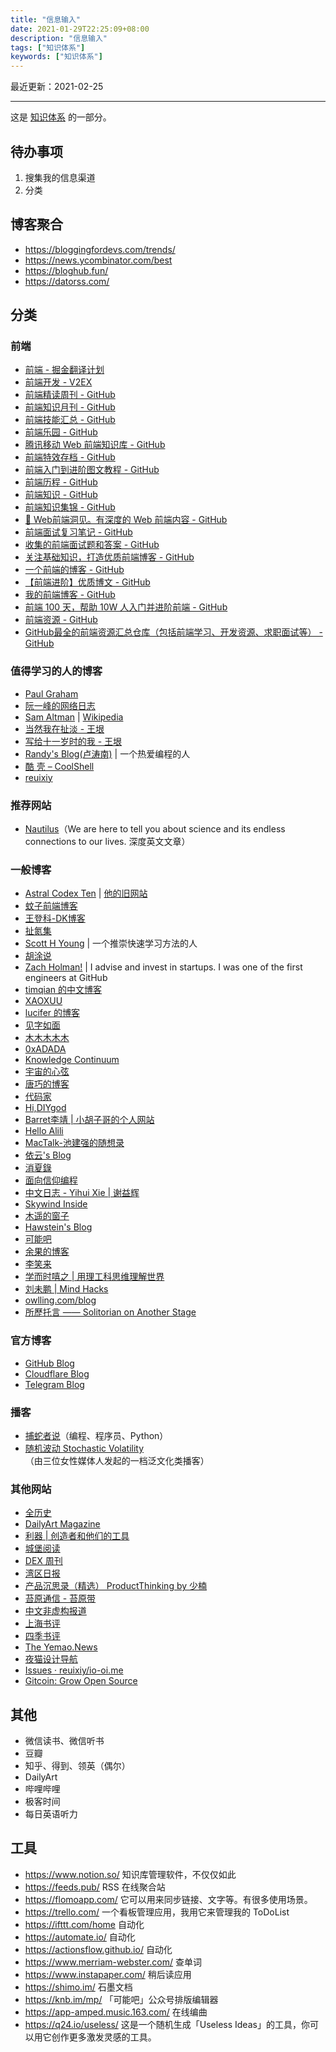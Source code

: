 ```yaml
---
title: "信息输入"
date: 2021-01-29T22:25:09+08:00
description: "信息输入"
tags: ["知识体系"]
keywords: ["知识体系"]
---
```


最近更新：2021-02-25

---

这是 [知识体系](/tags/知识体系/) 的一部分。

## 待办事项

1. 搜集我的信息渠道
2. 分类

## 博客聚合

- <https://bloggingfordevs.com/trends/>
- <https://news.ycombinator.com/best>
- <https://bloghub.fun/>
- <https://datorss.com/>

## 分类

### 前端

- [前端 - 掘金翻译计划](https://github.com/xitu/gold-miner#%E5%89%8D%E7%AB%AF)
- [前端开发 - V2EX](https://www.v2ex.com/go/fe)
- [前端精读周刊 - GitHub](https://github.com/dt-fe/weekly)
- [前端知识月刊 - GitHub](https://github.com/jsfront/month)
- [前端技能汇总 - GitHub](https://github.com/JacksonTian/fks)
- [前端乐园 - GitHub](https://github.com/abc-club/js-paradise)
- [腾讯移动 Web 前端知识库 - GitHub](https://github.com/AlloyTeam/Mars)
- [前端特效存档 - GitHub](https://github.com/yangxi0126/javaScript)
- [前端入门到进阶图文教程 - GitHub](https://github.com/qianguyihao/Web)
- [前端历程 - GitHub](https://github.com/ltadpoles/web-document)
- [前端知识 - GitHub](https://github.com/kisoua/Front--end--tutorial)
- [前端知识集锦 - GitHub](https://github.com/KieSun/Front-end-knowledge)
- [📝 Web前端洞见。有深度的 Web 前端内容 - GitHub](https://github.com/iamjoel/front-end-note)
- [前端面试复习笔记 - GitHub](https://github.com/CavsZhouyou/Front-End-Interview-Notebook)
- [收集的前端面试题和答案 - GitHub](https://github.com/qiu-deqing/FE-interview)
- [关注基础知识，打造优质前端博客 - GitHub](https://github.com/ljianshu/Blog)
- [一个前端的博客 - GitHub](https://github.com/muwoo/blogs)
- [【前端进阶】优质博文 - GitHub](https://github.com/YvetteLau/Blog)
- [我的前端博客 - GitHub](https://github.com/hacke2/hacke2.github.io)
- [前端 100 天，帮助 10W 人入门并进阶前端 - GitHub](https://github.com/lefex/FE)
- [前端资源 - GitHub](https://github.com/iq9891/awesome-frontend)
- [GitHub最全的前端资源汇总仓库（包括前端学习、开发资源、求职面试等） - GitHub](https://github.com/helloqingfeng/Awsome-Front-End-learning-resource)

### 值得学习的人的博客

- [Paul Graham](http://www.paulgraham.com/)
- [阮一峰的网络日志](http://www.ruanyifeng.com/blog/)
- [Sam Altman](https://blog.samaltman.com/) | [Wikipedia](https://en.wikipedia.org/wiki/Sam_Altman)
- [当然我在扯淡 - 王垠](https://www.yinwang.org/)
- [写给十一岁时的我 - 王垠](https://yinwang1.wordpress.com/)
- [Randy's Blog(卢涛南)](https://lutaonan.com/) | 一个热爱编程的人
- [酷 壳 – CoolShell](https://coolshell.cn/)
- [reuixiy](https://io-oi.me/)

### 推荐网站

- [Nautilus](https://nautil.us/)（We are here to tell you about science and its endless connections to our lives. 深度英文文章）

### 一般博客

- [Astral Codex Ten](https://astralcodexten.substack.com/) | [他的旧网站](https://slatestarcodex.com/)
- [蚊子前端博客](https://www.xiabingbao.com/)
- [王登科-DK博客](https://greatdk.com/)
- [扯氮集](http://weiwuhui.com/)
- [Scott H Young](https://www.scotthyoung.com/blog/) | 一个推崇快速学习方法的人
- [胡涂说](https://hutusi.com/)
- [Zach Holman!](https://zachholman.com/) | I advise and invest in startups. I was one of the first engineers at GitHub
- [timqian 的中文博客](https://blog.t9t.io/)
- [XAOXUU](https://xaoxuu.com/)
- [lucifer 的博客](https://lucifer.ren/blog/)
- [见字如面](https://hiwannz.com/)
- [木木木木木](https://immmmm.com/)
- [0xADADA](https://0xadada.pub/)
- [Knowledge Continuum](https://www.raghuveer.net/)
- [宇宙的心弦](https://www.physixfan.com/)
- [唐巧的博客](http://blog.devtang.com/)
- [代码家](https://daimajia.com/)
- [Hi,DIYgod](https://diygod.me/)
- [Barret李靖 | 小胡子哥的个人网站](https://www.barretlee.com/)
- [Hello Alili](https://alili.tech/)
- [MacTalk-池建强的随想录](http://macshuo.com/)
- [依云's Blog](https://blog.lilydjwg.me/)
- [消夏錄](https://tin6.com/)
- [面向信仰编程](https://draveness.me/)
- [中文日志 - Yihui Xie | 谢益辉](https://yihui.org/cn/)
- [Skywind Inside](http://www.skywind.me/blog/)
- [木遥的窗子](http://blog.farmostwood.net/)
- [Hawstein's Blog](https://hawstein.com/)
- [可能吧](https://kenengba.com/)
- [余果的博客](https://yuguo.us/)
- [李笑来](http://lixiaolai.com/)
- [学而时嘻之 | 用理工科思维理解世界](https://www.geekonomics10000.com/)
- [刘未鹏 | Mind Hacks](http://mindhacks.cn/)
- [owlling.com/blog](https://www.owlling.com/blog)
- [所歷托言 —— Solitorian on Another Stage](https://solitorian.com/)

### 官方博客

- [GitHub Blog](https://github.blog/)
- [Cloudflare Blog](https://blog.cloudflare.com/)
- [Telegram Blog](https://telegram.org/blog)

### 播客

- [捕蛇者说](https://pythonhunter.org/)（编程、程序员、Python）
- [随机波动 Stochastic Volatility](https://www.stovol.club/)（由三位女性媒体人发起的一档泛文化类播客）

### 其他网站

- [全历史](https://www.allhistory.com/)
- [DailyArt Magazine](https://www.dailyartmagazine.com/)
- [利器 | 创造者和他们的工具](https://liqi.io/)
- [城堡阅读](https://chengbaoyuedu.cn/)
- [DEX 周刊](https://www.notion.so/f3b9324ec1c545f3a7ad31d71da1fc38)
- [湾区日报](https://wanqu.co/)
- [产品沉思录（精选） ProductThinking by 少楠](https://www.notion.so/ProductThinking-a601a12335044f349a22caf57f274c27)
- [苔原通信 - 苔原带](https://tundrazone.com/category/taiyuantongxin/)
- [中文非虚构报道](https://feixugou.news.blog/)
- [上海书评](https://www.thepaper.cn/list_26878)
- [四季书评](http://www.4sbooks.com/)
- [The Yemao.News](http://news.yemaosheji.com/)
- [夜猫设计导航](https://www.yemaosheji.com/)
- [Issues · reuixiy/io-oi.me](https://github.com/reuixiy/io-oi.me/issues/)
- [Gitcoin: Grow Open Source](https://gitcoin.co/)

## 其他

- 微信读书、微信听书
- 豆瓣
- 知乎、得到、领英（偶尔）
- DailyArt
- 哔哩哔哩
- 极客时间
- 每日英语听力

## 工具

- <https://www.notion.so/> 知识库管理软件，不仅仅如此
- <https://feeds.pub/> RSS 在线聚合站
- <https://flomoapp.com/> 它可以用来同步链接、文字等。有很多使用场景。
- <https://trello.com/> 一个看板管理应用，我用它来管理我的 ToDoList
- <https://ifttt.com/home> 自动化
- <https://automate.io/> 自动化
- <https://actionsflow.github.io/> 自动化
- <https://www.merriam-webster.com/> 查单词
- <https://www.instapaper.com/> 稍后读应用
- <https://shimo.im/> 石墨文档
- <https://knb.im/mp/> 「可能吧」公众号排版编辑器
- <https://app-amped.music.163.com/> 在线编曲
- <https://q24.io/useless/> 这是一个随机生成「Useless Ideas」的工具，你可以用它创作更多激发灵感的工具。
